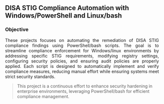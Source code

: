 ## **DISA STIG Compliance Automation with Windows/PowerShell and Linux/bash**  

### **Objective**  
<p align="justify">These projects focuses on automating the remediation of DISA STIG compliance findings using PowerShell/bash scripts. The goal is to streamline compliance enforcement for Windows/linux environments by addressing specific STIG requirements, modifying registry settings, configuring security policies, and ensuring audit policies are properly applied. Each script is designed to automatically implement and verify compliance measures, reducing manual effort while ensuring systems meet strict security standards.  </p>

> This project is a continuous effort to enhance security hardening in enterprise environments, leveraging PowerShell/bash for efficient compliance management.  

